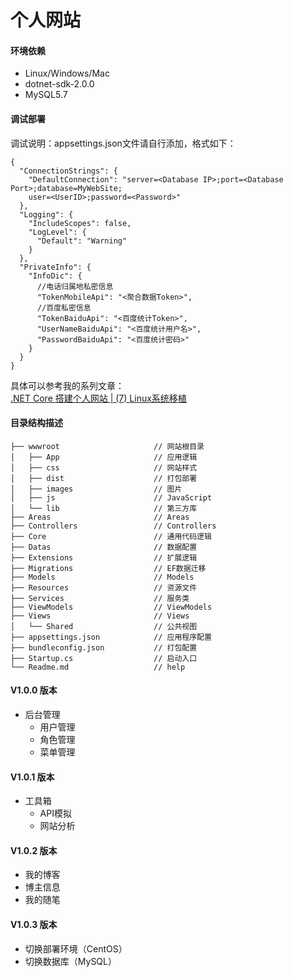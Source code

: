 个人网站
===========================

#### 环境依赖
- Linux/Windows/Mac  
- dotnet-sdk-2.0.0  
- MySQL5.7

#### 调试部署
调试说明：appsettings.json文件请自行添加，格式如下：
```
{
  "ConnectionStrings": {
    "DefaultConnection": "server=<Database IP>;port=<Database Port>;database=MyWebSite;
    user=<UserID>;password=<Password>"
  },
  "Logging": {
    "IncludeScopes": false,
    "LogLevel": {
      "Default": "Warning"
    }
  },
  "PrivateInfo": {
    "InfoDic": {
      //电话归属地私密信息
      "TokenMobileApi": "<聚合数据Token>",
      //百度私密信息
      "TokenBaiduApi": "<百度统计Token>",
      "UserNameBaiduApi": "<百度统计用户名>",
      "PasswordBaiduApi": "<百度统计密码>"
    }
  }
}
```
具体可以参考我的系列文章：  
[.NET Core 搭建个人网站 | (7) Linux系统移植](https://blog.lancel0t.cn/posts/mywebsite/MyWebSite07/ ".NET Core 搭建个人网站系列")

#### 目录结构描述
```
├── wwwroot                     // 网站根目录
│   ├── App                     // 应用逻辑
│   ├── css                     // 网站样式
│   ├── dist                    // 打包部署
│   ├── images                  // 图片
│   ├── js                      // JavaScript
│   └── lib                     // 第三方库
├── Areas                       // Areas
├── Controllers                 // Controllers
├── Core                        // 通用代码逻辑
├── Datas                       // 数据配置
├── Extensions                  // 扩展逻辑
├── Migrations                  // EF数据迁移
├── Models                      // Models
├── Resources                   // 资源文件
├── Services                    // 服务类
├── ViewModels                  // ViewModels
├── Views                       // Views
│   └── Shared                  // 公共视图
├── appsettings.json            // 应用程序配置
├── bundleconfig.json           // 打包配置
├── Startup.cs                  // 启动入口
└── Readme.md                   // help
```
#### V1.0.0 版本
- 后台管理
  - 用户管理
  - 角色管理
  - 菜单管理
#### V1.0.1 版本
- 工具箱 
  - API模拟
  - 网站分析
#### V1.0.2 版本
- 我的博客
- 博主信息
- 我的随笔
#### V1.0.3 版本
- 切换部署环境（CentOS）
- 切换数据库（MySQL）


